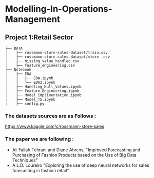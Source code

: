 # Modelling-In-Operations-Management

## Project 1:Retail Sector

```
├── DATA
│    ├── rossmann-store-sales-dataset/train.csv
│    ├── rossmann-store-sales-dataset/store .csv
│    ├── missing_value_handled.csv
│    ├── feature_engineering.csv
├── Notebook
│    ├── EDA
│    │   ├── EDA.ipynb
│    │   └── EDA2.ipynb
│    ├── Handling_Null_Values.ipynb
|    ├── Feature_Engineering.ipynb
|    ├── Model_implimentation.ipynb
|    ├── Model_TS.ipynb
|    ├── config.py
```
### The datasets sources are as Follows :
https://www.kaggle.com/c/rossmann-store-sales

### The paper we are following : 
- Ali Fallah Tehrani and Diane Ahrens, "Improved Forecasting and Purchasing of Fashion Products based on the Use of Big Data Techniques"
- A.L.D. Loureiro "Exploring the use of deep neural networks for sales forecasting in fashion retail"
